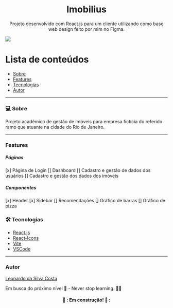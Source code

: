 <h1 align="center">Imobilius</h1>
<p align="center">Projeto desenvolvido com React.js para um cliente utilizando como base web design feito por mim no Figma.</p>
<img src="https://img.shields.io/badge/REACTJS-WORK-blue">

Lista de conteúdos
=================
<!--ts-->
   * [Sobre](#Sobre)
   * [Features](#features)
   * [Tecnologias](#tecnologias)
   * [Autor](#autor)
<!--te-->

---

### 💻 Sobre

Projeto acadêmico de gestão de imóveis para empresa fictícia do referido ramo que atuante na cidade do Rio de Janeiro.

---
### Features

<h5>Páginas</h5>

[x] Página de Login
[] Dashboard
[] Cadastro e gestão de dados dos usuários
[] Cadastro e gestão dos dados dos imóveis

<h5>Componentes</h5>

[x] Header
[x] Sidebar
[] Recomendações
[] Gráfico de barras
[] Gráfico de pizza

### 🛠 Tecnologias

- [React.js](https://pt-br.reactjs.org/)
- [React-Icons](https://react-icons.github.io/react-icons)
- [Vite](https://vitejs.dev/)
- [VSCode](https://code.visualstudio.com/)

---

### Autor
[Leonardo da Silva Costa](https://www.linkedin.com/in/leonardo-da-silva-costa/)

Em busca do próximo nível 🚀 - Never stop learning. 🧑‍🎓

<h4 align="center"> 
	👷 : Em construção! 👷 :
</h4>